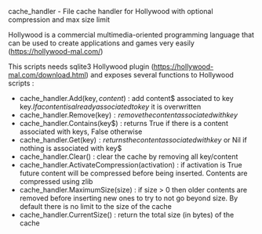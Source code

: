 cache_handler - File cache handler for Hollywood with optional compression and max size limit

Hollywood is a commercial multimedia-oriented programming language that can be used to create applications and games very easily (https://hollywood-mal.com/)

This scripts needs sqlite3 Hollywood plugin (https://hollywood-mal.com/download.html) and exposes several functions to Hollywood scripts :
- cache_handler.Add(key$, content$) : add content$ associated to key key$. If a content is already associated to key$ it is overwritten
- cache_handler.Remove(key$) : remove the content associated with key$
- cache_handler.Contains(key$) : returns True if there is a content associated with keys, False otherwise
- cache_handler.Get(key$) : returns the content associated with key$ or Nil if nothing is associated with key$
- cache_handler.Clear() : clear the cache by removing all key/content
- cache_handler.ActivateCompression(activation) : if activation is True future content will be compressed before being inserted. Contents are compressed using zlib
- cache_handler.MaximumSize(size) : if size > 0 then older contents are removed before inserting new ones to try to not go beyond size. By default there is no limit to the size of the cache
- cache_handler.CurrentSize() : return the total size (in bytes) of the cache

